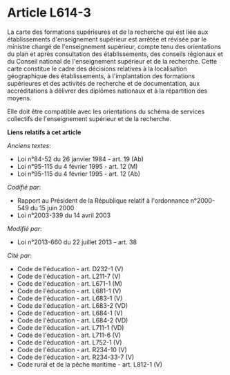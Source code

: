 # Article L614-3

La carte des formations supérieures et de la recherche qui est liée aux établissements d'enseignement supérieur est arrêtée
et révisée par le ministre chargé de l'enseignement supérieur, compte tenu des orientations du plan et après consultation des
établissements, des conseils régionaux et du Conseil national de l'enseignement supérieur et de la recherche. Cette carte
constitue le cadre des décisions relatives à la localisation géographique des établissements, à l'implantation des formations
supérieures et des activités de recherche et de documentation, aux accréditations à délivrer des diplômes nationaux et à la
répartition des moyens.

Elle doit être compatible avec les orientations du schéma de services collectifs de l'enseignement supérieur et de la
recherche.

**Liens relatifs à cet article**

_Anciens textes_:

  - Loi n°84-52 du 26 janvier 1984 - art. 19 (Ab)
  - Loi n°95-115 du 4 février 1995 - art. 12 (M)
  - Loi n°95-115 du 4 février 1995 - art. 12 (Ab)

_Codifié par_:

  - Rapport au Président de la République relatif à l'ordonnance n°2000-549 du 15 juin 2000
  - Loi n°2003-339 du 14 avril 2003

_Modifié par_:

  - Loi n°2013-660 du 22 juillet 2013 - art. 38

_Cité par_:

  - Code de l'éducation - art. D232-1 (V)
  - Code de l'éducation - art. L211-7 (V)
  - Code de l'éducation - art. L671-1 (M)
  - Code de l'éducation - art. L681-1 (V)
  - Code de l'éducation - art. L683-1 (V)
  - Code de l'éducation - art. L683-2 (VD)
  - Code de l'éducation - art. L684-1 (V)
  - Code de l'éducation - art. L684-2 (VD)
  - Code de l'éducation - art. L711-1 (VD)
  - Code de l'éducation - art. L711-6 (V)
  - Code de l'éducation - art. L752-1 (V)
  - Code de l'éducation - art. R234-10 (V)
  - Code de l'éducation - art. R234-33-7 (V)
  - Code rural et de la pêche maritime - art. L812-1 (V)
